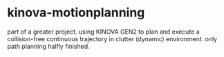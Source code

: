# kinova-motionplanning

part of a greater project.
using KINOVA GEN2 to plan and execute a collision-free continuous trajectory in clutter (dynamic) environment.
only path planning halfly finished.
